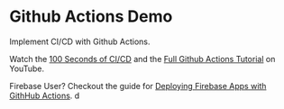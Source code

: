# Github Actions Demo

Implement CI/CD with Github Actions. 

Watch the [100 Seconds of CI/CD](https://youtu.be/scEDHsr3APg) and the [Full Github Actions Tutorial](https://youtu.be/eB0nUzAI7M8) on YouTube. 

Firebase User? Checkout the guide for [Deploying Firebase Apps with GithHub Actions](https://fireship.io/snippets/github-actions-deploy-angular-to-firebase-hosting/). 
d
